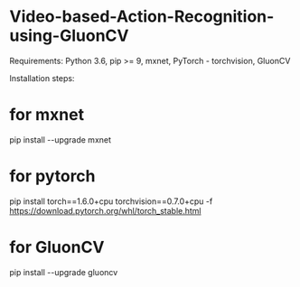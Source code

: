 # Video-based-Action-Recognition-using-GluonCV
Requirements:
Python 3.6,
pip >= 9,
mxnet,
PyTorch - torchvision,
GluonCV

Installation steps:
# for mxnet
pip install --upgrade mxnet
# for pytorch
pip install torch==1.6.0+cpu torchvision==0.7.0+cpu -f https://download.pytorch.org/whl/torch_stable.html
# for GluonCV
pip install --upgrade gluoncv

